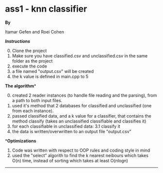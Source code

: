 # ass1 - knn classifier

************By************

Itamar Gefen and Roei Cohen

*******Instructions*******

0. Clone the project
1. Make sure you have classified.csv and unclassified.csv in the same folder as the project
2. execute the code
3. a file named "output.csv" will be created
4. the k value is defined in main.cpp to 5

******The algorithm*******

0. created 2 reader instances (to handle file reading and the parsing), from a path to both input files.
1. used it's method that 2 databases for classified and unclassified (one from each instance).
2. passed classified data, and a k value for a classifier, that contains the method classify (takes an unclassified classifiable and classifies it)
3. for each classifiable in unclassified data:
  3.1 classify it
4. the data is written/overwritten to an output file "output.csv"

*******Optimizations******

1. Code was written with respect to OOP rules and coding style in mind
2. used the "select" algorith to find the k nearest neibours which takes O(n) time, instead of sorting which takes at least O(nlogn)

**************************
